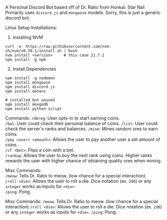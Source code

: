 A Personal Discord Bot based off of Dr. Ratio from Honkai: Star Rail  
Primarily uses `discord.js` and `mongoose` models.
Sorry, this is just a generic discord bot.

Linux Setup Installations:

1. Installing NVM

```
curl -o- https://raw.githubusercontent.com/nvm-sh/nvm/v0.39.1/install.sh | bash
nvm install <version>     # this case 21.7.1
npm install -g npm
```

2. Install Dependencies

```
npm install -g nodemon
npm install mongoose
npm install discord.js
npm install dotenv

# installed but unused
npm install mongodb
npm install python-script
```

Commands:
`/dbreg`: User opts-in to start earning coins.  
`/bal`: User could check their personal balance of coins.
`/list`: User could check the server's ranks and balances.
`/mine`: Mines random ores to earn coins.  
`/pay <user> <amount>`: Allows the user to pay another user a set amount of coins.  
`/cf <bet>`: Flips a coin with a bet.  
`/rankup`: Allows the user to buy the next rank using coins. Higher ranks rewards the user with higher chance of obtaining quality ores when mining.

Misc Commands:  
`/meow`: Tells Dr. Ratio to meow. (low chance for a special interaction)  
`/roll <die>`: Allows the user to roll a die. Dice notation (ex. `2d6`) or any `integer` works as inputs for `<die>`.  
`/ping`: Pong.

Misc Commands:
`/meow`: Tells Dr. Ratio to meow. (low chance for a special interaction)
`/roll <die>`: Allows the user to roll a die. Dice notation (ex. `2d6`) or any `integer` works as inputs for `<die>`.
`/ping`: Pong.
```
